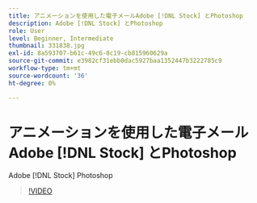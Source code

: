 ```yaml
---
title: アニメーションを使用した電子メールAdobe [!DNL Stock] とPhotoshop
description: Adobe [!DNL Stock] とPhotoshop
role: User
level: Beginner, Intermediate
thumbnail: 331838.jpg
exl-id: 8a593707-b61c-49c6-8c19-cb815960629a
source-git-commit: e3982cf31ebb0dac5927baa1352447b3222785c9
workflow-type: tm+mt
source-wordcount: '36'
ht-degree: 0%

---
```


# アニメーションを使用した電子メールAdobe [!DNL Stock] とPhotoshop

Adobe [!DNL Stock] Photoshop

>[!VIDEO](https://video.tv.adobe.com/v/331838?hidetitle=true)
